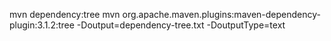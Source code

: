 mvn dependency:tree
mvn org.apache.maven.plugins:maven-dependency-plugin:3.1.2:tree -Doutput=dependency-tree.txt -DoutputType=text
